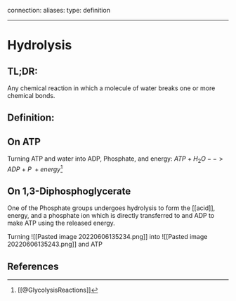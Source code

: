 
connection:
aliases: 
type: definition

---

# Hydrolysis

## TL;DR:
Any chemical reaction in which a molecule of water breaks one or more chemical bonds.

## Definition:


## On ATP
Turning ATP and water into ADP, Phosphate, and energy:
$ATP\ +\ H_2O --> ADP\ +\ P\ + energy$[^1]

## On 1,3-Diphosphoglycerate
One of the Phosphate groups undergoes hydrolysis to form the [[acid]], energy, and a phosphate ion which is directly transferred to and ADP to make ATP using the released energy.

Turning
![[Pasted image 20220606135234.png]]
into
![[Pasted image 20220606135243.png]] and ATP

## References

[^1]: [[@GlycolysisReactions]]